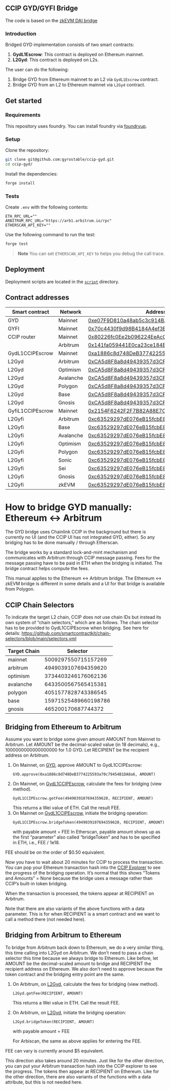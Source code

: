 ## CCIP GYD/GYFI Bridge

The code is based on the [zkEVM DAI bridge](https://github.com/pyk/zkevm-dai)

### Introduction

Bridged GYD implementation consists of two smart contracts:

1. **GydL1Escrow**: This contract is deployed on Ethereum mainnet.
2. **L2Gyd**: This contract is deployed on L2s.

The user can do the following:

1. Bridge GYD from Ethereum mainnet to an L2 via `GydL1Escrow` contract.
2. Bridge GYD from an L2 to Ethereum mainnet via `L2Gyd` contract.

## Get started

### Requirements

This repository uses foundry. You can install foundry via
[foundryup](https://book.getfoundry.sh/getting-started/installation).

### Setup

Clone the repository:

```sh
git clone git@github.com:gyrostable/ccip-gyd.git
cd ccip-gyd/
```

Install the dependencies:

```sh
forge install
```

### Tests

Create `.env` with the following contents:

```
ETH_RPC_URL=""
ARBITRUM_RPC_URL="https://arb1.arbitrum.io/rpc"
ETHERSCAN_API_KEY=""
```

Use the following command to run the test:

```sh
forge test
```

> **Note**
> You can set `ETHERSCAN_API_KEY` to helps you debug the call trace.

## Deployment

Deployment scripts are located in the [`script`](./script/) directory.

## Contract addresses

| Smart contract      | Network       | Address                                                                                                                |
| ------------------- | ------------- | ---------------------------------------------------------------------------------------------------------------------- |
| GYD                 | Mainnet       | [0xe07F9D810a48ab5c3c914BA3cA53AF14E4491e8A](https://etherscan.io/address/0xe07F9D810a48ab5c3c914BA3cA53AF14E4491e8A)  |
| GYFI                | Mainnet       | [0x70c4430f9d98B4184A4ef3E44CE10c320a8B7383](https://etherscan.io/address/0x70c4430f9d98B4184A4ef3E44CE10c320a8B7383)  |
| CCIP router         | Mainnet       | [0x80226fc0Ee2b096224EeAc085Bb9a8cba1146f7D](https://etherscan.io/address/0x80226fc0Ee2b096224EeAc085Bb9a8cba1146f7D)  |
|                     | Arbitrum      | [0x141fa059441E0ca23ce184B6A78bafD2A517DdE8](https://arbiscan.io/address/0x141fa059441E0ca23ce184B6A78bafD2A517DdE8)   |
| GydL1CCIPEscrow     | Mainnet       | [0xa1886c8d748DeB3774225593a70c79454B1DA8a6](https://etherscan.io/address/0xa1886c8d748DeB3774225593a70c79454B1DA8a6)  |
| L2Gyd               | Arbitrum      | [0xCA5d8F8a8d49439357d3CF46Ca2e720702F132b8](https://arbiscan.io/address/0xCA5d8F8a8d49439357d3CF46Ca2e720702F132b8)   |
| L2Gyd               | Optimism      | [0xCA5d8F8a8d49439357d3CF46Ca2e720702F132b8](https://optimistic.etherscan.io/address/0xCA5d8F8a8d49439357d3CF46Ca2e720702F132b8)   |
| L2Gyd               | Avalanche     | [0xCA5d8F8a8d49439357d3CF46Ca2e720702F132b8](https://snowtrace.io/address/0xCA5d8F8a8d49439357d3CF46Ca2e720702F132b8)   |
| L2Gyd               | Polygon       | [0xCA5d8F8a8d49439357d3CF46Ca2e720702F132b8](https://polygonscan.com/address/0xCA5d8F8a8d49439357d3CF46Ca2e720702F132b8)   |
| L2Gyd               | Base          | [0xCA5d8F8a8d49439357d3CF46Ca2e720702F132b8](https://basescan.org/address/0xCA5d8F8a8d49439357d3CF46Ca2e720702F132b8)   |
| L2Gyd               | Gnosis        | [0xCA5d8F8a8d49439357d3CF46Ca2e720702F132b8](https://gnosisscan.io/address/0xCA5d8F8a8d49439357d3CF46Ca2e720702F132b8)   |
| GyfiL1CCIPEscrow    | Mainnet       | [0x2154F6242F2F7B82A88E7C912dc0aA644F557061](https://etherscan.io/address/0x2154F6242F2F7B82A88E7C912dc0aA644F557061)  |
| L2Gyfi              | Arbitrum      | [0xc63529297dE076eB15fcbE873AE9136E446cFbB9](https://arbiscan.io/address/0xc63529297dE076eB15fcbE873AE9136E446cFbB9)   |
| L2Gyfi              | Base          | [0xc63529297dE076eB15fcbE873AE9136E446cFbB9](https://basescan.org/address/0xc63529297dE076eB15fcbE873AE9136E446cFbB9)   |
| L2Gyfi              | Avalanche     | [0xc63529297dE076eB15fcbE873AE9136E446cFbB9](https://snowtrace.io/address/0xc63529297dE076eB15fcbE873AE9136E446cFbB9)   |
| L2Gyfi              | Optimism      | [0xc63529297dE076eB15fcbE873AE9136E446cFbB9](https://optimistic.etherscan.io/address/0xc63529297dE076eB15fcbE873AE9136E446cFbB9)   |
| L2Gyfi              | Polygon       | [0xc63529297dE076eB15fcbE873AE9136E446cFbB9](https://polygonscan.com/address/0xc63529297dE076eB15fcbE873AE9136E446cFbB9)   |
| L2Gyfi              | Sonic         | [0xc63529297dE076eB15fcbE873AE9136E446cFbB9](https://sonicscan.org/address/0xc63529297dE076eB15fcbE873AE9136E446cFbB9)   |
| L2Gyfi              | Sei           | [0xc63529297dE076eB15fcbE873AE9136E446cFbB9](https://seitrace.com/address/0xc63529297dE076eB15fcbE873AE9136E446cFbB9)   |
| L2Gyfi              | Gnosis        | [0xc63529297dE076eB15fcbE873AE9136E446cFbB9](https://gnosisscan.io/address/0xc63529297dE076eB15fcbE873AE9136E446cFbB9)   |
| L2Gyfi              | zkEVM         | [0xc63529297dE076eB15fcbE873AE9136E446cFbB9](https://zkevm.polygonscan.com/address/0xc63529297dE076eB15fcbE873AE9136E446cFbB9)   |



# How to bridge GYD manually: Ethereum ↔ Arbitrum

The GYD bridge uses Chainlink CCIP in the background but there is currently no UI (and the CCIP UI has not integrated GYD, either). So any bridging has to be done manually / through Etherscan.

The bridge works by a standard lock-and-mint mechanism and communicates with Arbitrum through CCIP message passing. Fees for the message passing have to be paid in ETH when the bridging is initiated. The bridge contract helps compute the fees.

This manual applies to the Ethereum ↔ Arbitrum bridge. The Ethereum ↔ zkEVM bridge is different in some details and a UI for that bridge is available from Polygon.

## CCIP Chain Selectors

To indicate the target L2 chain, CCIP does not use chain IDs but instead its own system of “chain selectors,” which are as follows. The chain selector has to be provided to GydL1CCIPEscrow when bridging. See here for details: https://github.com/smartcontractkit/chain-selectors/blob/main/selectors.yml 


| Target Chain | Selector             |
|--------------|----------------------|
| mainnet      | 5009297550715157269  |
| arbitrum     | 4949039107694359620  |
| optimism     | 3734403246176062136  |
| avalanche    | 6433500567565415381  |
| polygon      | 4051577828743386545  |
| base         | 15971525489660198786 |
| gnosis       | 465200170687744372   |

## Bridging from Ethereum to Arbitrum

Assume you want to bridge some given amount AMOUNT from Mainnet to Arbitrum. Let AMOUNT be the  decimal-scaled value (in 18 decimals), e.g., 1000000000000000000 for 1.0 GYD. Let RECIPIENT be the recipient address on Arbitrum.

1. On Mainnet, on [GYD](https://etherscan.io/address/0xe07F9D810a48ab5c3c914BA3cA53AF14E4491e8A), approve AMOUNT to GydL1CCIPEscrow:
    ```
    GYD.approve(0xa1886c8d748DeB3774225593a70c79454B1DA8a6, AMOUNT)
    ```
2. On Mainnet, on [GydL1CCIPEscrow](https://etherscan.io/address/0xa1886c8d748DeB3774225593a70c79454B1DA8a6), calculate the fees for bridging (view method).
    ```
    GydL1CCIPEscrow.getFee(4949039107694359620, RECIPIENT, AMOUNT)
    ```
    This returns a Wei value of ETH.
    Call the result FEE.
3. On Mainnet on [GydL1CCIPEscrow](https://etherscan.io/address/0xa1886c8d748DeB3774225593a70c79454B1DA8a6), initiate the bridging operation:
    ```
    GydL1CCIPEscrow.bridgeToken(4949039107694359620, RECIPIENT, AMOUNT) 
    ```
    with payable amount = FEE
    In Etherscan, payable amount shows up as the first “parameter” also called “bridgeToken” and has to be specified in ETH, i.e., FEE / 1e18.

FEE should be on the order of $0.50 equivalent.

Now you have to wait about 20 minutes for CCIP to process the transaction. You can pop your Ethereum transaction hash into the [CCIP Explorer](https://ccip.chain.link/) to see the progress of the bridging operation. It’s normal that this shows “Tokens and Amounts” = None because the bridge uses a message rather than CCIP’s built-in token bridging.

When the transaction is processed, the tokens appear at RECIPIENT on Arbitrum.

Note that there are also variants of the above functions with a data parameter. This is for when RECIPIENT is a smart contract and we want to call a method there (not needed here).

## Bridging from Arbitrum to Ethereum

To bridge from Arbitrum back down to Ethereum, we do a very similar thing, this time calling into L2Gyd on Arbitrum. We don’t need to pass a chain selector this time because we always bridge to Ethereum. Like before, let AMOUNT be the decimal-scaled amount to bridge and RECIPIENT the recipient address on Ethereum. We also don’t need to approve because the token contract and the bridging entry point are the same.

1. On Arbitrum, on [L2Gyd](https://arbiscan.io/address/0xCA5d8F8a8d49439357d3CF46Ca2e720702F132b8), calculate the fees for bridging (view method).
    ```
    L2Gyd.getFee(RECIPIENT, AMOUNT)
    ```
    This returns a Wei value in ETH.
    Call the result FEE.
2. On Arbitrum, on [L2Gyd](https://arbiscan.io/address/0xCA5d8F8a8d49439357d3CF46Ca2e720702F132b8), initiate the bridging operation:
    ```
    L2Gyd.bridgeToken(RECIPIENT, AMOUNT) 
    ```
    with payable amount = FEE
    
    For Arbiscan, the same as above applies for entering the FEE.

FEE can vary is currently around $5 equivalent.

This direction also takes around 20 minutes. Just like for the other direction, you can put your Arbitrum transaction hash into the CCIP explorer to see the progress. The tokens then appear at RECIPIENT on Ethereum. Like for the other direction, there are also variants of the functions with a data attribute, but this is not needed here.
